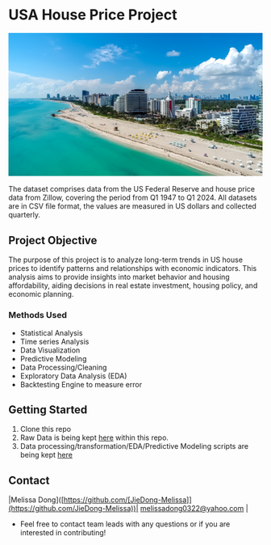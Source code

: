 # USA House Price Project 
![image](https://github.com/JieDong-Melissa/USA_house_price/blob/main/images/houses.jpeg)


The dataset comprises data from the US Federal Reserve and house price data from Zillow, covering the period from Q1 1947 to Q1 2024. All datasets are in CSV file format, the values are measured in US dollars and collected quarterly.

## Project Objective
The purpose of this project is to analyze long-term trends in US house prices to identify patterns and relationships with economic indicators. This analysis aims to provide insights into market behavior and housing affordability, aiding decisions in real estate investment, housing policy, and economic planning.

### Methods Used
* Statistical Analysis
* Time series Analysis
* Data Visualization
* Predictive Modeling
* Data Processing/Cleaning
* Exploratory Data Analysis (EDA)
* Backtesting Engine to measure error 

## Getting Started

1. Clone this repo
2. Raw Data is being kept [here](https://github.com/JieDong-Melissa/USA_house_price/tree/main/datasets) within this repo.  
3. Data processing/transformation/EDA/Predictive Modeling scripts are being kept [here](https://github.com/JieDong-Melissa/USA_house_price/blob/main/EDA_House_prices.ipynb)

## Contact
|Melissa Dong]([https://github.com/[JieDong-Melissa]](https://github.com/JieDong-Melissa))| melissadong0322@yahoo.com |
* Feel free to contact team leads with any questions or if you are interested in contributing!
